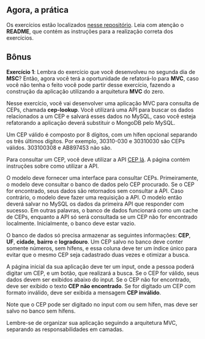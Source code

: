 ## Agora, a prática

Os exercícios estão localizados [nesse repositório](https://github.com/tryber/exercise-mvc). Leia com atenção o **README**, que contém as instruções para a realização correta dos exercícios.

## Bônus

**Exercício 1**: Lembra do exercício que você desenvolveu no segunda dia de **MSC**? Então, agora você terá a oportunidade de refatorá-lo para **MVC**, caso você não tenha o feito você pode partir desse exercício, fazendo a construção da aplicação utilizando a arquitetura **MVC** do zero.

Nesse exercício, você vai desenvolver uma aplicação MVC para consulta de CEPs, chamada **cep-lookup**. Você utilizará uma API para buscar os dados relacionados a um CEP e salvará esses dados no MySQL, caso você esteja refatorando a aplicação deverá substituir o MongoDB pelo MySQL.

Um CEP válido é composto por 8 dígitos, com um hífen opcional separando os três últimos dígitos. Por exemplo, 30310-030 e 30310030 são CEPs válidos. 303100308 e AB897453 não são.

Para consultar um CEP, você deve utilizar a API [CEP lá](http://cep.la/api). A página contém instruções sobre como utilizar a API.

O modelo deve fornecer uma interface para consultar CEPs. Primeiramente, o modelo deve consultar o banco de dados pelo CEP procurado. Se o CEP for encontrado, seus dados são retornados sem consultar a API. Caso contrário, o modelo deve fazer uma requisição a API. O modelo então deverá salvar no MySQL os dados da primeira API que responder com sucesso. Em outras palavras, o banco de dados funcionará como um cache de CEPs, enquanto a API só será consultada se um CEP não for encontrado localmente. Inicialmente, o banco deve estar vazio.

O banco de dados só precisa armazenar as seguintes informações: **CEP**, **UF**, **cidade**, **bairro** e **logradouro**. Um CEP salvo no banco deve conter somente números, sem hífens, e essa coluna deve ter um índice único para evitar que o mesmo CEP seja cadastrado duas vezes e otimizar a busca.

A página inicial da sua aplicação deve ter um input, onde a pessoa poderá digitar um CEP, e um botão, que realizará a busca. Se o CEP for válido, seus dados devem ser exibidos abaixo do input. Se o CEP não for encontrado, deve ser exibido o texto **CEP não encontrado**. Se for digitado um CEP com formato inválido, deve ser exibida a mensagem **CEP inválido**.

Note que o CEP pode ser digitado no input com ou sem hífen, mas deve ser salvo no banco sem hífens.

Lembre-se de organizar sua aplicação seguindo a arquitetura MVC, separando as responsabilidades em camadas.

